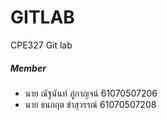 # GITLAB

CPE327 Git lab

##### Member
- นาย ณัฐนันท์ ภู่กาญจน์ 61070507206 
- นาย ธนกฤต ขําสุวรรณ์ 61070507208
